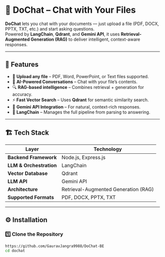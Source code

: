 # 💬 DoChat – Chat with Your Files

**DoChat** lets you chat with your documents — just upload a file (PDF, DOCX, PPTX, TXT, etc.) and start asking questions.  
Powered by **LangChain**, **Qdrant**, and **Gemini API**, it uses **Retrieval-Augmented Generation (RAG)** to deliver intelligent, context-aware responses.

---

## 🚀 Features

- 📂 **Upload any file** – PDF, Word, PowerPoint, or Text files supported.  
- 🧠 **AI-Powered Conversations** – Chat with your file’s contents.  
- 🔍 **RAG-based intelligence** – Combines retrieval + generation for accuracy.  
- ⚡ **Fast Vector Search** – Uses **Qdrant** for semantic similarity search.  
- 🤖 **Gemini API Integration** – For natural, context-rich responses.  
- 🧩 **LangChain** – Manages the full pipeline from parsing to answering.

---

## 🏗️ Tech Stack

| Layer | Technology |
|--------|-------------|
| **Backend Framework** | Node.js, Express.js |
| **LLM & Orchestration** | LangChain |
| **Vector Database** | Qdrant |
| **LLM API** | Gemini API |
| **Architecture** | Retrieval-Augmented Generation (RAG) |
| **Supported Formats** | PDF, DOCX, PPTX, TXT |

---

## ⚙️ Installation

### 1️⃣ Clone the Repository
```bash
https://github.com/GauravJangra9988/DoChat-BE
cd dochat
